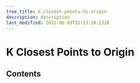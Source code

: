 ```yaml
---
tree_title: k-closest-points-to-origin
description: description
last_modified: 2022-06-09T21:23:28.2328
---
```


# K Closest Points to Origin

## Contents

